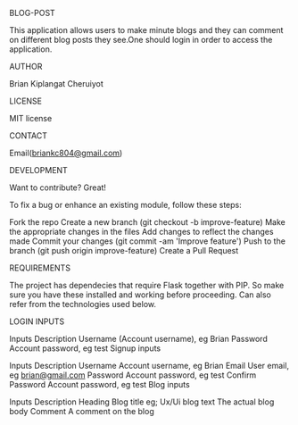  BLOG-POST

This application allows users to make minute blogs and they can comment on different blog posts they see.One should login in order to access the application.

  AUTHOR

Brian Kiplangat Cheruiyot  

  LICENSE

MIT license  

  CONTACT

Email(briankc804@gmail.com)

  DEVELOPMENT

Want to contribute? Great!

To fix a bug or enhance an existing module, follow these steps:

Fork the repo
Create a new branch (git checkout -b improve-feature)
Make the appropriate changes in the files
Add changes to reflect the changes made
Commit your changes (git commit -am 'Improve feature')
Push to the branch (git push origin improve-feature)
Create a Pull Request

  REQUIREMENTS

The project has dependecies that require Flask together with PIP. So make sure you have these installed and working before proceeding. Can also refer from the technologies used below.

  LOGIN INPUTS

Inputs Description Username (Account username), eg Brian Password Account password, eg test Signup inputs

Inputs Description Username Account username, eg Brian Email User email, eg brian@gmail.com Password Account password, eg test Confirm Password Account password, eg test Blog inputs

Inputs Description Heading Blog title eg; Ux/Ui blog text The actual blog body Comment A comment on the blog

